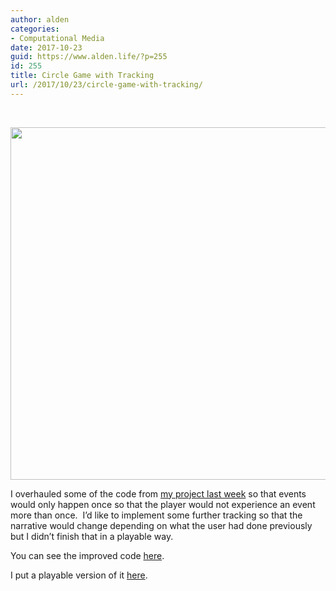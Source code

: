 ```yaml
---
author: alden
categories:
- Computational Media
date: 2017-10-23
guid: https://www.alden.life/?p=255
id: 255
title: Circle Game with Tracking
url: /2017/10/23/circle-game-with-tracking/
---
```


&nbsp;

<img class="alignnone wp-image-258 " src="https://www.alden.life/wp-content/uploads/2017/10/CircleGameUsHere.png" alt="" width="978" height="564" srcset="https://www.alden.life/wp-content/uploads/2017/10/CircleGameUsHere.png 1350w, https://www.alden.life/wp-content/uploads/2017/10/CircleGameUsHere-300x173.png 300w, https://www.alden.life/wp-content/uploads/2017/10/CircleGameUsHere-768x443.png 768w, https://www.alden.life/wp-content/uploads/2017/10/CircleGameUsHere-1024x591.png 1024w" sizes="(max-width: 978px) 100vw, 978px" />

I overhauled some of the code from [my project last week](https://www.alden.life/2017/10/16/circle-game/) so that events would only happen once so that the player would not experience an event more than once.  I&#8217;d like to implement some further tracking so that the narrative would change depending on what the user had done previously but I didn&#8217;t finish that in a playable way.

You can see the improved code [here](https://github.com/miamiww/ComputationalMedia/blob/master/Week6/circleGameTracking.js).

I put a playable version of it [here](https://alpha.editor.p5js.org/full/SJwwM0jTW).
